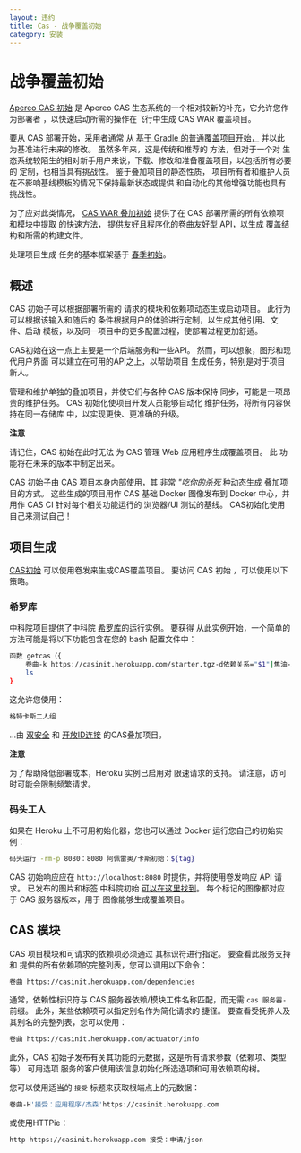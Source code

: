 ```yaml
---
layout: 违约
title: Cas - 战争覆盖初始
category: 安装
---
```


# 战争覆盖初始

[Apereo CAS 初始][initializr] 是 Apereo CAS 生态系统的一个相对较新的补充，它允许您作为部署者 ，以快速启动所需的操作在飞行中生成 CAS WAR 覆盖项目。

要从 CAS 部署开始，采用者通常 从 [基于 Gradle 的普通覆盖项目开始，](WAR-Overlay-Installation.html) 并以此为基准进行未来的修改。 虽然多年来，这是传统和推荐的 方法，但对于一个对 生态系统较陌生的相对新手用户来说，下载、修改和准备覆盖项目，以包括所有必要的 定制，也相当具有挑战性。 鉴于叠加项目的静态性质， 项目所有者和维护人员在不影响基线模板的情况下保持最新状态或提供 和自动化的其他增强功能也具有挑战性。

为了应对此类情况， [CAS WAR 叠加初始][initializr] 提供了在 CAS 部署所需的所有依赖项和模块中提取 的快速方法， 提供友好且程序化的卷曲友好型 API，以生成 覆盖结构和所需的构建文件。

处理项目生成 任务的基本框架基于 [春季初始](https://github.com/spring-io/initializr)。

## 概述

CAS 初始子可以根据部署所需的 请求的模块和依赖项动态生成启动项目。 此行为 可以根据该输入和随后的 条件根据用户的体验进行定制，以生成其他引用、文件、启动 模板，以及同一项目中的更多配置过程，使部署过程更加舒适。

CAS初始在这一点上主要是一个后端服务和一些API。 然而，可以想象，图形和现代用户界面 可以建立在可用的API之上，以帮助项目 生成任务，特别是对于项目新人。

管理和维护单独的叠加项目，并使它们与各种 CAS 版本保持 同步，可能是一项昂贵的维护任务。 CAS 初始化使项目开发人员能够自动化 维护任务，将所有内容保持在同一存储库 中，以实现更快、更准确的升级。

<div class="alert alert-info"><strong>注意</strong>
<p>请记住，CAS 初始在此时无法 
为 CAS 管理 Web 应用程序生成覆盖项目。 此 
功能将在未来的版本中制定出来。</p></div>

CAS 初始子由 CAS 项目本身内部使用，其 非常 *"吃你的杀死* 种动态生成 叠加项目的方式。 这些生成的项目用作 CAS 基础 Docker 图像发布到 Docker 中心，并用作 CAS CI 针对每个相关功能运行的 浏览器/UI 测试的基线。 CAS初始化使用自己来测试自己！

## 项目生成

[CAS初始][initializr] 可以使用卷发来生成CAS覆盖项目。 要访问 CAS 初始 ，可以使用以下策略。

### 希罗库
中科院项目提供了中科院 [希罗库][initializr]的运行实例。 要获得 从此实例开始，一个简单的方法可能是将以下功能包含在您的 bash 配置文件中：

```bash
函数 getcas（{
    卷曲-k https://casinit.herokuapp.com/starter.tgz-d依赖关系="$1"|焦油-xzvf-
    ls
}
```

这允许您使用：

```bash
格特卡斯二人组
```

…由 [双安全](../mfa/DuoSecurity-Authentication.html) 和 [开放ID连接](OAuth-OpenId-Authentication.html) 的CAS叠加项目。

<div class="alert alert-info"><strong>注意</strong>
<p>为了帮助降低部署成本，Heroku 实例已启用对 
限速请求的支持。 请注意，访问时可能会限制频繁请求。</p></div>

### 码头工人

如果在 Heroku 上不可用初始化器，您也可以通过 Docker 运行您自己的初始实例：

```bash
码头运行 -rm-p 8080：8080 阿佩雷奥/卡斯初始：${tag}
```

CAS 初始响应应在 `http://localhost:8080` 时提供，并将使用卷发响应 API 请求。 已发布的图片和标签 中科院初始 [可以在这里找到](https://hub.docker.com/r/apereo/cas-initializr/tags)。 每个标记的图像都对应于 CAS 服务器版本，用于 图像能够生成覆盖项目。

## CAS 模块

CAS 项目模块和可请求的依赖项必须通过 其标识符进行指定。 要查看此服务支持和 提供的所有依赖项的完整列表，您可以调用以下命令：

```bash
卷曲 https://casinit.herokuapp.com/dependencies
```

通常，依赖性标识符与 CAS 服务器依赖/模块工件名称匹配，而无需 `cas 服务器-` 前缀。 此外，某些依赖项可以指定别名作为简化请求的 捷径。 要查看受抚养人及其别名的完整列表，您可以使用：

```bash
卷曲 https://casinit.herokuapp.com/actuator/info
```

此外，CAS 初始子发布有关其功能的元数据，这是所有请求参数（依赖项、类型等） 可用选项 服务的客户使用该信息初始化所选选项和可用依赖项的树。

您可以使用适当的 `接受` 标题来获取根端点上的元数据：

```bash
卷曲-H'接受：应用程序/杰森'https://casinit.herokuapp.com
```

或使用HTTPie：

```bash
http https://casinit.herokuapp.com 接受：申请/json
```

[initializr]: https://casinit.herokuapp.com/

[initializr]: https://casinit.herokuapp.com/

[initializr]: https://casinit.herokuapp.com/

[initializr]: https://casinit.herokuapp.com/
